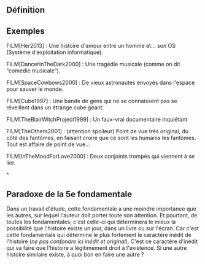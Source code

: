 <!-- Page: 5<sup>e</sup> Fondamentale : Concept fondamental -->


## Définition

## Exemples

FILM[Her2013]
: Une histoire d'amour entre un homme et… son OS (Système d'exploitation informatique).

FILM[DancerInTheDark2000]
: Une tragédie musicale (comme on dit “comédie musicale”).

FILM[SpaceCowbows2000]
: De vieux astronautes envoyés dans l'espace pour sauver le monde.

FILM[Cube1997]
: Une bande de gens qui ne se connaissent pas se réveillent dans un étrange cube géant.
 
FILM[TheBlairWitchProject1999]
: Un faux-vrai documentaire inquiétant

FILM[TheOthers2001]
: (attention spoileur) Point de  vue très original, du côté des fantômes, en faisant croire que ce sont les humains les fantômes. Tout est affaire de point de vue…

FILM[InTheMoodForLove2000]
: Deux conjoints trompés qui viennent à se lier.

^

## Paradoxe de la 5e fondamentale

Dans un travail d'étude, cette fondamentale a une moindre importance que les autres, sur lequel l'auteur doit porter toute son attention. Et pourtant, de toutes les fondamentales, c'est celle-ci qui déterminera le mieux la possibilité que l'histoire existe un jour, dans un livre ou sur l'écran. Car c'est cette fondamentale qui détermine le plus fortement le caractère inédit de l'histoire (*ne pas confondre ici *inédit* et *original**). C'est ce caractère d'inédit qui va faire que l'histoire a légitimement droit à l'existence. Si une autre histoire similaire existe, à quoi bon en faire une autre ?